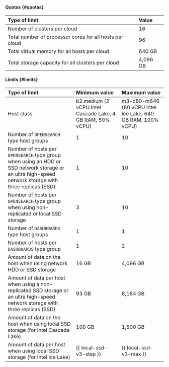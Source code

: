 #### Quotas {#quotas}

| Type of limit                                                     | Value |
|:--------------------------------------------------------------------|:---------|
| Number of clusters per cloud                                 | 16       |
| Total number of processor cores for all hosts per cloud | 96       |
| Total virtual memory for all hosts per cloud   | 640 GB   |
| Total storage capacity for all clusters per cloud          | 4,096 GB  |

#### Limits {#limits}

| Type of limit                                                                                                                    | Minimum value                                      | Maximum value                                       |
|:-----------------------------------------------------------------------------------------------------------------------------------|:----------------------------------------------------------|:------------------------------------------------------------|
| Host class                                                                                                                        | b2.medium (2 vCPU Intel Cascade Lake, 4 GB RAM, 50% vCPU) | m3-c80-m640 (80 vCPU Intel Ice Lake, 640 GB RAM, 100% vCPU) |
| Number of `OPENSEARCH` type host groups                                                                                          | 1                                                         | 10                                                          |
| Number of hosts per `OPENSEARCH` type group when using an HDD or SSD network storage or an ultra high-speed network storage with three replicas (SSD) | 1                                                         | 10                                                          |
| Number of hosts per `OPENSEARCH` type group when using non-replicated or local SSD storage | 3                                                         | 10                                                          |
| Number of `DASHBOARDS` type host groups                                                                                          | 1                                                         | 1                                                           |
| Number of hosts per `DASHBOARDS` type group                                                                                       | 1                                                         | 2                                                           |
| Amount of data on the host when using network HDD or SSD storage                                  | 16 GB                                                     | 4,096 GB                                                     |
| Amount of data per host when using a non-replicated SSD storage or an ultra high-speed network storage with three replicas (SSD) | 93 GB                                                     | 8,184 GB                                                     |
| Amount of data on the host when using local SSD storage (for Intel Cascade Lake)                       | 100 GB                                                    | 1,500 GB                                                     |
| Amount of data per host when using local SSD storage (for Intel Ice Lake)                           | {{ local-ssd-v3-step }}                                   | {{ local-ssd-v3-max }}                                      |